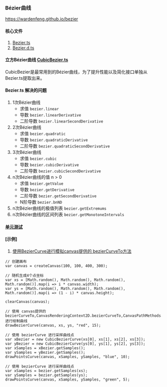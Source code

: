 ### Bézier曲线
https://wardenfeng.github.io/bezier

#### 核心文件
1. [Bezier.ts](src/math/Bezier.ts) 
1. [Bezier.d.ts](out/math/Bezier.d.ts) 

#### 立方Bézier曲线 [CubicBezier.ts](src/math/CubicBezier.ts)
CubicBezier是最常用到的Bézier曲线，为了提升性能以及简化接口单独从Bezier.ts提取出来。

#### Bezier.ts 解决的问题
1. 1次Bézier曲线 
    * 求值 ``` bezier.linear ```
    * 导数 ``` bezier.linearDerivative ```
    * 二阶导数 ``` bezier.linearSecondDerivative ```
1. 2次Bézier曲线 
    * 求值 ``` bezier.quadratic ```
    * 导数 ``` bezier.quadraticDerivative ```
    * 二阶导数 ``` bezier.quadraticSecondDerivative ```
1. 3次Bézier曲线 
    * 求值 ``` bezier.cubic ```
    * 导数 ``` bezier.cubicDerivative ```
    * 二阶导数 ``` bezier.cubicSecondDerivative ```
1. n次Bézier曲线的值  n > 0
    * 求值 ``` bezier.getValue ```
    * 导数 ``` bezier.getDerivative ```
    * 二阶导数 ``` bezier.getSecondDerivative ```
    * N阶导数 ``` bezier.bnND ```
1. n次Bézier曲线的极值列表 ``` bezier.getExtremums ```
1. n次Bézier曲线的区间列表 ``` bezier.getMonotoneIntervals ```

#### [单元测试](tests/index.html)

#### [示例]
1. [使用BezierCurve进行模拟canvas提供的 bezierCurveTo方法](BezierTest.html)
```
// 创建画布
var canvas = createCanvas(100, 100, 400, 300);

// 随机生成4个点坐标
var xs = [Math.random(), Math.random(), Math.random(), Math.random()].map(i => i * canvas.width);
var ys = [Math.random(), Math.random(), Math.random(), Math.random()].map(i => (1 - i) * canvas.height);

clearCanvas(canvas);

// 使用 canvas提供的 bezierCurveTo,CanvasRenderingContext2D.bezierCurveTo,CanvasPathMethods.bezierCurveTo 进行绘制曲线
drawBezierCurve(canvas, xs, ys, "red", 15);

// 使用 bezierCurve 进行采样曲线点
var xBezier = new CubicBezierCurve(xs[0], xs[1], xs[2], xs[3]);
var yBezier = new CubicBezierCurve(ys[0], ys[1], ys[2], ys[3]);
var xSamples = xBezier.getSamples();
var ySamples = yBezier.getSamples();
drawPointsCurve(canvas, xSamples, ySamples, "blue", 10);

// 使用 bezierCurve 进行采样曲线点
var xSamples = bezier.getSamples(xs);
var ySamples = bezier.getSamples(ys);
drawPointsCurve(canvas, xSamples, ySamples, "green", 5);
```